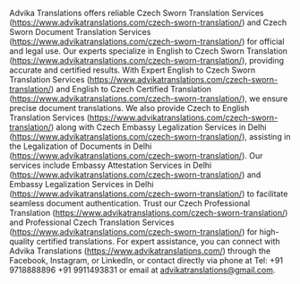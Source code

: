 Advika Translations offers reliable Czech Sworn Translation Services (https://www.advikatranslations.com/czech-sworn-translation/) and Czech Sworn Document Translation Services (https://www.advikatranslations.com/czech-sworn-translation/) for official and legal use. Our experts specialize in English to Czech Sworn Translation (https://www.advikatranslations.com/czech-sworn-translation/), providing accurate and certified results. With Expert English to Czech Sworn Translation Services (https://www.advikatranslations.com/czech-sworn-translation/) and English to Czech Certified Translation (https://www.advikatranslations.com/czech-sworn-translation/), we ensure precise document translations. We also provide Czech to English Translation Services (https://www.advikatranslations.com/czech-sworn-translation/) along with Czech Embassy Legalization Services in Delhi (https://www.advikatranslations.com/czech-sworn-translation/), assisting in the Legalization of Documents in Delhi (https://www.advikatranslations.com/czech-sworn-translation/). Our services include Embassy Attestation Services in Delhi (https://www.advikatranslations.com/czech-sworn-translation/) and Embassy Legalization Services in Delhi (https://www.advikatranslations.com/czech-sworn-translation/) to facilitate seamless document authentication. Trust our Czech Professional Translation (https://www.advikatranslations.com/czech-sworn-translation/) and Professional Czech Translation Services (https://www.advikatranslations.com/czech-sworn-translation/) for high-quality certified translations.
For expert assistance, you can connect with Advika Translations (https://www.advikatranslations.com/) through the Facebook, Instagram, or LinkedIn, or contact directly via phone at Tel: +91 9718888896 +91 9911493831 or email at advikatranslations@gmail.com.
